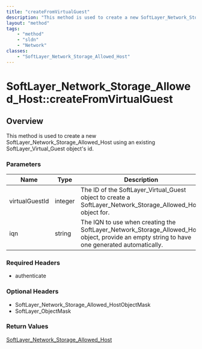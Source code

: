 ```yaml
---
title: "createFromVirtualGuest"
description: "This method is used to create a new SoftLayer_Network_Storage_Allowed_Host using an existing SoftLayer_Virtual_Guest obj... "
layout: "method"
tags:
    - "method"
    - "sldn"
    - "Network"
classes:
    - "SoftLayer_Network_Storage_Allowed_Host"
---
```

# SoftLayer_Network_Storage_Allowed_Host::createFromVirtualGuest
## Overview 
This method is used to create a new SoftLayer_Network_Storage_Allowed_Host using an existing SoftLayer_Virtual_Guest object's id. 

### Parameters 
|Name | Type | Description |
| --- | --- | --- |
|virtualGuestId| integer| The ID of the SoftLayer_Virtual_Guest object to create a SoftLayer_Network_Storage_Allowed_Host object for.|
|iqn| string| The IQN to use when creating the SoftLayer_Network_Storage_Allowed_Host object, provide an empty string to have one generated automatically.|


### Required Headers
* authenticate

### Optional Headers
* SoftLayer_Network_Storage_Allowed_HostObjectMask
* SoftLayer_ObjectMask

### Return Values
<a href='/reference/datatypes/SoftLayer_Network_Storage_Allowed_Host'>SoftLayer_Network_Storage_Allowed_Host </a>

